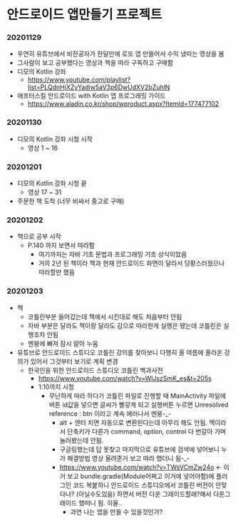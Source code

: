 # 안드로이드 앱만들기 프로젝트

### 20201129
* 우연히 유튜브에서 비전공자가 한달만에 로또 앱 만들어서 수익 냈따는 영상을 봄
* 그사람이 보고 공부했다는 영상과 책을 따라 구독하고 구매함
* 디모의 Kotlin 강좌
    * https://www.youtube.com/playlist?list=PLQdnHjXZyYadiw5aV3p6DwUdXV2bZuhlN
* 애프터스킬 안드로이드 with Kotlin 앱 프로그래밍 가이드
    * https://www.aladin.co.kr/shop/wproduct.aspx?ItemId=177477102

### 20201130
* 디모의 Kotlin 강좌 시청 시작
    * 영상 1 ~ 16
    
### 20201201
* 디모의 Kotlin 강좌 시청 끝
    * 영상 17 ~ 31
* 주문한 책 도착 (너무 비싸서 중고로 구매)
    
### 20201202
* 책으로 공부 시작
    * P.140 까지 보면서 따라함
        * 여기까지는 자바 기초 문법과 프로그래밍 기초 상식이었음
        * 거의 2년 된 책이라 책과 현재 안드로이드 화면이 달라서 당황스러웠으나 따라할만 했음

### 20201203
* 책
    * 코틀린부분 들어갔는데 책에서 시킨대로 해도 처음부터 안됨
    * 자바 부분은 달라도 책이랑 달라도 감으로 따라한게 실행은 됐는데 코틀린은 실행조차 안됨
    * 멘붕에 빠져 잠시 앓아 누움
* 유튜브로 안드로이드 스튜디오 코틀린 강의를 찾아보니 다행히 올 여름에 올라온 강의가 있어서 그것부터 보기로 계획 변경
    * 한국인을 위한 안드로이드 스튜디오 코틀린 백과사전
        * https://www.youtube.com/watch?v=WlJszSmK_es&t=205s
        * 1:10까지 시청
            * 무난하게 따라 하다가 코틀린 파일로 진행할 때 MainActivity 파일에 버튼 id값을 넣으면 글씨가 빨갛게 되고 실행버튼 누르면 Unresolved reference : btn 이라고 계속 에러나서 멘붕-_-
                * alt + 엔터 치면 자동으로 변환된다는데 아무리 해도 안됨. 맥이라서 단축키가 다른가 command, option, control 다 번갈아 가며 눌러봤는데 안됨.
                * 구글링했는데 답 못찾고 마지막으로 유튜브에 검색에 넣어보니 누가 해결방법 영상 올려준거 보고 따라 했더니 됨-_-
                * https://www.youtube.com/watch?v=TWsVCmZw24o <- 이거 보고 bundle.gradle(Module어쩌고 이거에 넣어야함)에 플러그인 코드 복붙하니 안드로이드 스튜디오에서 코틀린 버전이 안맞다나? (아닐수도있음) 하면서 버전 다운 그레이드할래?해서 다운그래이드 했떠니 됨. 히율..
                    * 과연 나는 앱을 만들 수 있을것인가?
